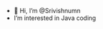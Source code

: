 - 👋 Hi, I’m @Srivishnumn
- I’m interested in Java coding


<!---
Srivishnumn/Srivishnumn is a ✨ special ✨ repository because its `README.md` (this file) appears on your GitHub profile.
You can click the Preview link to take a look at your changes.
--->
